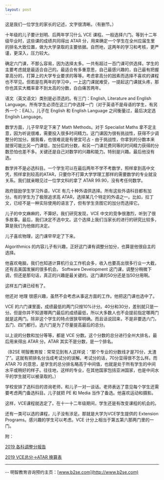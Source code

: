 ```yaml
---
layout: post
---
```


这是我们一位学生的家长的记述，文字很清晰。（有删节。）

十年级的儿子要计划明、后两年学习什么 VCE 课程。一般选择六门。等到十二年级毕业时，这些课的成绩共同得出 ATAR 分，用来确定一个学生在全州应届生里的排名大致位置，做为大学录取的主要依据。自然地，这两年的学习和考核，更严谨，更深入，压力较大。

确定六门课，不那么容易，因为选择太多。一共有超过一百门课可供选择。学生的主要考虑就是最适合自己的。最适合有多重意思，自己最感兴趣的，自己最有把握拿高分的，打算上的大学专业要求的等等。考虑拿高分的因素而选择不喜欢的课程也不罕见。但若是在两年的学习中，一上这门课就难受，一提起这门课就头疼，那你也其实大概率拿不到太高的分数，白白痛苦两年。

语文（英文语文）类别是必须选的。有三门：English, Literature and English Language。所有学生必须在这三门中选择一门（对于英语不是母语的学生，有另外一个：EAL）。儿子在 English 和 English Language 之间衡量过，最后决定选 English Language。

数学方面，儿子早早定下来了 Math Methods。对于 Specialist Maths 拿不定主意，因为听说很难，需要投入很多时间精力。这门课因为很有挑战性，获得不少调整分的加分。据我看，也很难说是有便宜可占 - 由于挑战性，你拿到的分数本来就很可能比另一门课低，加分后的分数，和另一门课花费同等的时间精力获得的分数恐怕也差不多。关键还是自己对数学的兴趣和能力。特别是兴趣。最后他没有选。

数学并不是必选科目。一个学生可以在最后两年不学不考数学，照样拿到高中文凭，照样拿到较高的ATAR，只要你不打算大学学理工那样的需要数学的专业就没关系。我们就亲眼见过一位学文科的拿了 ATAR 99.90，没有考任何数学。

政府鼓励学生学习外语，VCE 有几十种外语供选择。所有这些外语科目都有加分。有的学生为了极限追求高 ATAR，选择某几个特定的外语之一。比如，拉丁文，已经不是一种实际使用的语言了，但有学生贪图它的加分而选择它。

儿子的中文麻麻的，不算好。我们研究发现，VCE 中文的竞争很激烈，听到了很多故事。最后，我们决定不选中文。这个选择上我们当家长的进行的研究比较多，算是我们为他做的决定。

儿子喜欢物理，这门课早早定了下来。

Algorithmics 的内容儿子有兴趣，正好这门课有调整分加分，也算是他很自主的选择。

他喜欢电脑，我们也知道计算机行业工作机会多，收入也要高出很多行业一大截，还有去美国发展的很多机会。 Software Development 这门课，调整分稍微下调，但还是那句话，真正的兴趣是最关键的。这门课的50分还是当50分用啊。

这样五门课已经有了。

他还对 地理 很感兴趣，虽然不会考虑从事这方面的工作。他把这门课也选中了。

VCE 的六门课里面，成绩最低的两门只按10%计分。40分和30分，差别就只是一分。但是你并不知道哪两门最后的成绩最低，所以大多数人也不会提前指定哪两门就是这两门。除非这个学生的特点很狭窄明确。而且话说回来，不是非要选六门，五门、四门都行。选六门是为了尽量提高最后的总分。

以上说的分数和加分等等，都是 VCE 分数。这个分数的总分进行全州大排名，最后用来得出 ATAR 分。ATAR 其实不是分数，是一个排名。

（B2SE 明智教育按：常常见到有人这样说：“那个专业的分数线才是70分，太渣了”。这就有把排名分当成考试分的误解。考试分的话，70分显得很不怎么样。而 ATAR 70 的意思，是学生的总分排名略高于中间值，也就是处于所有学生的中间水平或稍好的样子。往往地，这样的专业，在其他国家包括亚洲国家，也是中间水平的学生就可以被录取的。）

学校安排了选科目的咨询老师，和儿子一对一谈话。老师表达了意见每个学生还需要考虑两门备选科目。儿子就把 PE 和 Media 当作了备选。他喜欢运动和摄影。

这样，VCE课程就选定了。在十一十二年级期间，学生还是有改变课程的机会的。

还有一类可以选的课程，儿子没有涉足。那就是大学为VCE学生提供的 Extension Programs。感兴趣的学生可以考虑。VCE 计分上相当于第五第六那两门里的一门。

附：

[2019 各科调整分报告](http://www.b2se.com/blog/images/scaling_report_19.pdf)

[2019 VCE总分->ATAR 换算表](http://www.b2se.com/blog/images/Aggregate-ATAR-19.pdf)


--------
-- 明智教育咨询预约主页：[www.b2se.com](http://www.b2se.com)

